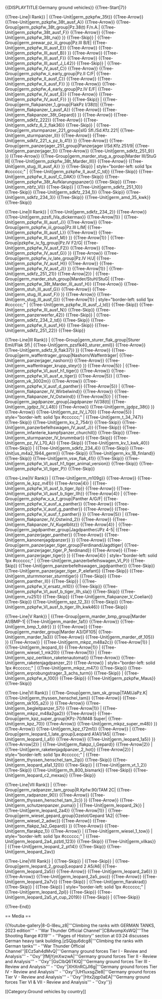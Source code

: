{{DISPLAYTITLE:Germany ground vehicles}}
{{Tree-Start|7}}

{{Tree-Line|I Rank}}
|
{{Tree-Unit|germ_pzkpfw_35t}}
{{Tree-Arrow}}
{{Tree-Unit|germ_pzkpfw_38t_ausf_A}}
{{Tree-Arrow}}
{{Tree-Group|germ_pzkpfw_38t_group|Pz.38(t) F/n.A.|
  {{Tree-Unit|germ_pzkpfw_38t_ausf_F}}
{{Tree-Arrow}}
{{Tree-Unit|germ_pzkpfw_38t_na}}
}}
{{Tree-Skip}}
|
{{Tree-Group|germ_prewar_pz_iii_group|Pz.III B/E|
  {{Tree-Unit|germ_pzkpfw_III_ausf_E}}
{{Tree-Arrow}}
{{Tree-Unit|germ_pzkpfw_III_ausf_B}}
}}
{{Tree-Arrow}}
{{Tree-Unit|germ_pzkpfw_III_ausf_F}}
{{Tree-Arrow}}
{{Tree-Unit|germ_pzkpfw_III_ausf_J_L42}}
{{Tree-Skip}}
|
{{Tree-Unit|germ_pzkpfw_IV_ausf_C}}
{{Tree-Arrow}}
{{Tree-Group|germ_pzkpfw_ii_early_group|Pz.II C/F|
  {{Tree-Unit|germ_pzkpfw_II_ausf_C}}
{{Tree-Arrow}}
{{Tree-Unit|germ_pzkpfw_II_ausf_F}}
}}
{{Tree-Arrow}}
{{Tree-Group|germ_pzkpfw_4_early_group|Pz.IV E/F|
  {{Tree-Unit|germ_pzkpfw_IV_ausf_E}}
{{Tree-Arrow}}
{{Tree-Unit|germ_pzkpfw_IV_ausf_F}}
}}
{{Tree-Skip}}
|
{{Tree-Group|germ_flakpanzer_1_group|FlakPz I/38(t)|
  {{Tree-Unit|germ_flakpanzer_I_ausf_A}}
{{Tree-Arrow}}
{{Tree-Unit|germ_flakpanzer_38t_Gepard}}
}}
{{Tree-Arrow}}
{{Tree-Unit|germ_sdkfz_222}}
{{Tree-Arrow}}
{{Tree-Unit|germ_sdkfz_6_2_flak36}}
{{Tree-Skip}}
|
{{Tree-Group|germ_sturmpanzer_221_group|sIG Sfl./Sd.Kfz.221|
  {{Tree-Unit|germ_sturmpanzer_II}}
{{Tree-Arrow}}
{{Tree-Unit|germ_sdkfz_221_s_pz_b_41}}
}}
{{Tree-Arrow}}
{{Tree-Group|germ_panzerjager_251_group|Panzerjager I/Sd.Kfz.251/9|
  {{Tree-Unit|germ_panzerjager_1}}
{{Tree-Arrow}}
{{Tree-Unit|germ_sdkfz_251_9}}
}}
{{Tree-Arrow}}
{{Tree-Group|germ_marder_stug_a_group|Marder III/StuG III|
  {{Tree-Unit|germ_pzkpfw_38t_Marder_III}}
{{Tree-Arrow}}
{{Tree-Unit|germ_stug_III_ausf_A}}
}}
{{Tree-Skip}}
| style="border-left: solid 1px #cccccc;" |
{{Tree-Unit|germ_pzkpfw_II_ausf_C_td}}
{{Tree-Skip}}
{{Tree-Unit|germ_pzkpfw_II_ausf_C_DAK}}
{{Tree-Skip}}
{{Tree-Unit|germ_pzkpfw_38t_Aufklarungspanzer}}
{{Tree-Skip}}
{{Tree-Unit|germ_nbfz_VI}}
{{Tree-Skip}}
|
{{Tree-Unit|germ_sdkfz_251_10}}
{{Tree-Skip}}
{{Tree-Unit|germ_sdkfz_234_1}}
{{Tree-Skip}}
{{Tree-Unit|germ_sdkfz_234_3}}
{{Tree-Skip}}
{{Tree-Unit|germ_amd_35_kwk}}
{{Tree-Skip}}

{{Tree-Line|II Rank}}
|
{{Tree-Unit|germ_sdkfz_234_2}}
{{Tree-Arrow}}
{{Tree-Unit|germ_pzsfl_IVa_dickermax}}
{{Tree-Arrow|1}}
|
{{Tree-Unit|germ_pzkpfw_III_ausf_J}}
{{Tree-Arrow}}
{{Tree-Group|germ_pzkpfw_iii_group|Pz.III L/M|
  {{Tree-Unit|germ_pzkpfw_III_ausf_L}}
{{Tree-Arrow}}
{{Tree-Unit|germ_pzkpfw_III_ausf_M}}
}}
{{Tree-Arrow|1}}
|
{{Tree-Group|pzkpfw_iv_fg_group|Pz.IV F2/G|
  {{Tree-Unit|germ_pzkpfw_IV_ausf_F2}}
{{Tree-Arrow}}
{{Tree-Unit|germ_pzkpfw_IV_ausf_G}}
}}
{{Tree-Arrow}}
{{Tree-Group|germ_pzkpfw_iv_late_group|Pz.IV H/J|
  {{Tree-Unit|germ_pzkpfw_IV_ausf_H}}
{{Tree-Arrow}}
{{Tree-Unit|germ_pzkpfw_IV_ausf_J}}
}}
{{Tree-Arrow|1}}
|
{{Tree-Unit|germ_sdkfz_251_21}}
{{Tree-Arrow|2}}
|
{{Tree-Group|germ_marder_stuh_group|Marder/StuH/StuG|
  {{Tree-Unit|germ_pzkpfw_38t_Marder_III_ausf_H}}
{{Tree-Arrow}}
{{Tree-Unit|germ_stuh_III_ausf_G}}
{{Tree-Arrow}}
{{Tree-Unit|germ_stug_III_ausf_F}}
}}
{{Tree-Arrow}}
{{Tree-Unit|germ_stug_III_ausf_G}}
{{Tree-Arrow|1}}
| style="border-left: solid 1px #cccccc;" |
{{Tree-Unit|germ_pzkpfw_III_ausf_J_td}}
{{Tree-Skip}}
{{Tree-Unit|germ_pzkpfw_III_ausf_N}}
{{Tree-Skip}}
{{Tree-Unit|germ_panzerwerfer_42}}
{{Tree-Skip}}
|
{{Tree-Unit|germ_sdkfz_234_2_td}}
{{Tree-Skip}}
{{Tree-Unit|germ_pzkpfw_II_ausf_H}}
{{Tree-Skip}}
{{Tree-Unit|germ_sdkfz_251_22}}
{{Tree-Skip}}

{{Tree-Line|III Rank}}
|
{{Tree-Group|germ_sturer_flak_group|Sturer Emil/Flak Sfl.|
  {{Tree-Unit|germ_pzsflk40_sturer_emil}}
{{Tree-Arrow}}
{{Tree-Unit|germ_sdkfz_9_flak37}}
}}
{{Tree-Arrow}}
{{Tree-Group|germ_waffentrager_group|Nashorn/Waffenträger|
  {{Tree-Unit|germ_panzerjager_nashorn}}
{{Tree-Arrow}}
{{Tree-Unit|germ_waffentrager_krupp_steyr}}
}}
{{Tree-Arrow|5}}
|
{{Tree-Unit|germ_pzkpfw_VI_ausf_h1_tiger}}
{{Tree-Arrow}}
{{Tree-Unit|germ_pzkpfw_VI_ausf_e_tiger}}
{{Tree-Arrow|5}}
|
{{Tree-Unit|germ_vk_3002m}}
{{Tree-Arrow}}
{{Tree-Unit|germ_pzkpfw_V_ausf_d_panther}}
{{Tree-Arrow|5}}
|
{{Tree-Unit|germ_flakpanzer_IV_Wirbelwind}}
{{Tree-Arrow}}
{{Tree-Unit|germ_flakpanzer_IV_Ostwind}}
{{Tree-Arrow|5}}
|
{{Tree-Group|germ_jagdpanzer_group|Jagdpanzer IV/38(t)|
  {{Tree-Unit|germ_jgdpz_IV_L48}}
{{Tree-Arrow}}
{{Tree-Unit|germ_jgdpz_38t}}
}}
{{Tree-Arrow}}
{{Tree-Unit|germ_pz_IV_L70}}
{{Tree-Arrow|5}}
| style="border-left: solid 1px #cccccc;" |
{{Tree-Unit|germ_t_34_747}}
{{Tree-Skip}}
{{Tree-Unit|germ_kv_2_754r}}
{{Tree-Skip}}
{{Tree-Unit|germ_panzerbefelhswagen_IV_ausf_J}}
{{Tree-Skip}}
{{Tree-Unit|germ_infanterie_kampfpanzer_churchill}}
{{Tree-Skip}}
{{Tree-Unit|germ_sturmpanzer_IV_brummbar}}
{{Tree-Skip}}
{{Tree-Unit|germ_pz_IV_L70_A}}
{{Tree-Skip}}
{{Tree-Unit|germ_kv_1_kwk_40}}
{{Tree-Skip}}
|
{{Tree-Unit|germ_sdkfz_234_4}}
{{Tree-Skip}}
{{Tree-Unit|us_m4a2_1944_germ}}
{{Tree-Skip}}
{{Tree-Unit|germ_kv_1B_finland}}
{{Tree-Skip}}
{{Tree-Unit|germ_vsw_flak_41}}
{{Tree-Skip}}
{{Tree-Unit|germ_pzkpfw_VI_ausf_h1_tiger_animal_version}}
{{Tree-Skip}}
{{Tree-Unit|germ_pzkpfw_VI_tiger_P}}
{{Tree-Skip}}

{{Tree-Line|IV Rank}}
|
{{Tree-Unit|germ_m109g}}
{{Tree-Arrow}}
{{Tree-Unit|germ_le_kpz_m41}}
{{Tree-Arrow|4}}
|
{{Tree-Unit|germ_pzkpfw_VI_ausf_b_tiger_IIp}}
{{Tree-Arrow}}
{{Tree-Unit|germ_pzkpfw_VI_ausf_b_tiger_IIh}}
{{Tree-Arrow|4}}
|
{{Tree-Group|germ_pzkpfw_v_a_f_group|Panther A/G/F|
  {{Tree-Unit|germ_pzkpfw_V_ausf_a_panther}}
{{Tree-Arrow}}
{{Tree-Unit|germ_pzkpfw_V_ausf_g_panther}}
{{Tree-Arrow}}
{{Tree-Unit|germ_pzkpfw_V_ausf_f_panther}}
}}
{{Tree-Arrow|5}}
|
{{Tree-Unit|germ_flakpanzer_IV_Ostwind_2}}
{{Tree-Arrow}}
{{Tree-Unit|germ_flakpanzer_IV_Kugelblitz}}
{{Tree-Arrow|4}}
|
{{Tree-Group|germ_jagdpanther_group|Jagdpanther/JPz 4-5|
  {{Tree-Unit|germ_panzerjager_panther}}
{{Tree-Arrow}}
{{Tree-Unit|germ_kanonenjagdpanzer}}
}}
{{Tree-Arrow}}
{{Tree-Group|germ_panzerjager_tiger_group|Ferdinand/Jagdtiger|
  {{Tree-Unit|germ_panzerjager_tiger_P_ferdinand}}
{{Tree-Arrow}}
{{Tree-Unit|germ_panzerjager_tiger}}
}}
{{Tree-Arrow|4}}
| style="border-left: solid 1px #cccccc;" |
{{Tree-Unit|germ_panzerbefelhswagen_VI_P}}
{{Tree-Skip}}
{{Tree-Unit|germ_panzerbefelhswagen_jagdpanther}}
{{Tree-Skip}}
{{Tree-Unit|germ_panzerjager_tiger_P_elefant}}
{{Tree-Skip}}
{{Tree-Unit|germ_sturmmorser_sturmtiger}}
{{Tree-Skip}}
{{Tree-Unit|germ_panther_II}}
{{Tree-Skip}}
|
{{Tree-Unit|germ_pzkpfw_V_ersatz_m10}}
{{Tree-Skip}}
{{Tree-Unit|germ_pzkpfw_VI_ausf_b_tiger_IIh_sla}}
{{Tree-Skip}}
{{Tree-Unit|germ_ru251}}
{{Tree-Skip}}
{{Tree-Unit|germ_flakpanzer_V_Coelian}}
{{Tree-Skip}}
{{Tree-Unit|germ_spz_12_3}}
{{Tree-Skip}}
{{Tree-Unit|germ_pzkpfw_VI_ausf_b_tiger_IIh_kwk46}}
{{Tree-Skip}}

{{Tree-Line|V Rank}}
|
{{Tree-Group|germ_marder_bmp_group|Marder A1/BMP-1|
  {{Tree-Unit|germ_marder_1a1}}
{{Tree-Arrow}}
{{Tree-Unit|germ_bmp_1_ddr}}
}}
{{Tree-Arrow}}
{{Tree-Group|germ_marder_group|Marder A3/DF105|
  {{Tree-Unit|germ_marder_1a3}}
{{Tree-Arrow}}
{{Tree-Unit|germ_marder_df_105}}
}}
{{Tree-Arrow}}
|
{{Tree-Unit|germ_mkpz_m48a2c}}
{{Tree-Arrow|1}}
|
{{Tree-Unit|germ_leopard_I}}
{{Tree-Arrow|1}}
|
{{Tree-Unit|germ_wiesel_1_mk20}}
{{Tree-Arrow|1}}
|
{{Tree-Unit|germ_spz_oerlikon_raketenautomat}}
{{Tree-Arrow}}
{{Tree-Unit|germ_raketenjagdpanzer_2}}
{{Tree-Arrow}}
| style="border-left: solid 1px #cccccc;" |
{{Tree-Unit|germ_mkpz_m47}}
{{Tree-Skip}}
{{Tree-Unit|germ_erprobungstrager_3_achs_turm}}
{{Tree-Skip}}
|
{{Tree-Unit|germ_pzkpfw_e_100}}
{{Tree-Skip}}
{{Tree-Unit|germ_pzkpfw_Maus}}
{{Tree-Skip}}

{{Tree-Line|VI Rank}}
|
{{Tree-Group|germ_tam_sk_group|TAM/JaPz.K|
  {{Tree-Unit|germ_thyssen_henschel_tam}}
{{Tree-Arrow}}
{{Tree-Unit|germ_sk105_a2}}
}}
{{Tree-Arrow}}
{{Tree-Unit|germ_begleitpanzer_57}}
{{Tree-Arrow|1}}
|
{{Tree-Unit|germ_mkpz_m48a2ga2}}
{{Tree-Arrow}}
{{Tree-Group|germ_kpz_super_group|KPz-70/M48 Super|
  {{Tree-Unit|germ_kpz_70}}
{{Tree-Arrow}}
{{Tree-Unit|germ_mkpz_super_m48}}
}}
{{Tree-Arrow}}
{{Tree-Unit|germ_kpz_t72m1}}
{{Tree-Arrow}}
|
{{Tree-Group|germ_leopard_1_late_group|Leopard A1A1/1A5|
  {{Tree-Unit|germ_leopard_I_a1}}
{{Tree-Arrow}}
{{Tree-Unit|germ_leopard_1a5}}
}}
{{Tree-Arrow|2}}
|
{{Tree-Unit|germ_flakpz_I_Gepard}}
{{Tree-Arrow|2}}
|
{{Tree-Unit|germ_raketenjagdpanzer_2_hot}}
{{Tree-Arrow|2}}
| style="border-left: solid 1px #cccccc;" |
{{Tree-Unit|germ_thyssen_henschel_tam_2ip}}
{{Tree-Skip}}
{{Tree-Unit|germ_leopard_a1a1_120}}
{{Tree-Skip}}
|
{{Tree-Unit|germ_vt_1_2}}
{{Tree-Skip}}
{{Tree-Unit|germ_th_800_bismark}}
{{Tree-Skip}}
{{Tree-Unit|germ_leopard_c2_mexas}}
{{Tree-Skip}}

{{Tree-Line|VII Rank}}
|
{{Tree-Group|germ_radpanzer_tam_group|R.Kpfw.90/TAM 2C|
  {{Tree-Unit|germ_radpanzer_90}}
{{Tree-Arrow}}
{{Tree-Unit|germ_thyssen_henschel_tam_2c}}
}}
{{Tree-Arrow}}
{{Tree-Unit|germ_schutzenpanzer_puma}}
|
{{Tree-Unit|germ_leopard_2k}}
|
{{Tree-Unit|germ_leopard_2a4}}
{{Tree-Arrow|1}}
|
{{Tree-Group|germ_wiesel_gepard_group|Ozelot/Gepard 1A2|
  {{Tree-Unit|germ_wiesel_2_adwc}}
{{Tree-Arrow}}
{{Tree-Unit|germ_flakpz_1a2_Gepard}}
}}
{{Tree-Arrow}}
{{Tree-Unit|germ_flarakpz_1}}
{{Tree-Arrow}}
|
{{Tree-Unit|germ_wiesel_1_tow}}
| style="border-left: solid 1px #cccccc;" |
{{Tree-Unit|germ_leopard_2a4_pzbtl_123}}
{{Tree-Skip}}
{{Tree-Unit|germ_vilkas}}
|
{{Tree-Unit|germ_leopard_2_pt14}}
{{Tree-Skip}}
{{Tree-Unit|germ_leopard_2av}}

{{Tree-Line|VIII Rank}}
|
{{Tree-Skip}}
|
{{Tree-Skip}}
|
{{Tree-Group|germ_leopard_2_group|Leopard 2 A5/A6|
  {{Tree-Unit|germ_leopard_2a5}}
{{Tree-Arrow}}
{{Tree-Unit|germ_leopard_2a6}}
}}
{{Tree-Arrow}}
{{Tree-Unit|germ_leopard_2a5_pso}}
{{Tree-Arrow}}
{{Tree-Unit|germ_leopard_2a7v}}
{{Tree-Skip}}
|
{{Tree-Unit|germ_flarakrad}}
{{Tree-Skip}}
|
{{Tree-Skip}}
| style="border-left: solid 1px #cccccc;" |
{{Tree-Unit|germ_leopard_2pl}}
{{Tree-Skip}}
{{Tree-Unit|germ_leopard_2a5_yt_cup_2019}}
{{Tree-Skip}}
|
{{Tree-Skip}}

{{Tree-End}}

== Media ==

<!-- ''Excellent additions to the article would be video guides, screenshots from the game, and photos.'' -->

{{Youtube-gallery|8-G-l8eu_z8|'''Climbing the ranks with GERMAN TANKS, 2023 edition''' - ''War Thunder Official Channel''|CBAvompXsWQ|'''The Shooting Range #319''' - ''Pages of History'' section at 03:24 discusses German heavy tank building.|zSQjqu6dcg8|'''Climbing the ranks with German tanks''' - ''War Thunder Official Channel''|ECz5ah4dMvQ|'''Germany ground forces Tier I - Review and Analysis''' - ''Oxy''|fMjYjmXwzwA|'''Germany ground forces Tier II - Review and Analysis''' - ''Oxy''|GsCIbQ6TKIQ|'''Germany ground forces Tier III - Review and Analysis''' - ''Oxy''|XHXnRCjJI6g|'''Germany ground forces Tier IV - Review and Analysis''' - ''Oxy''|UH1uxsgZle8|'''Germany ground forces Tier V - Review and Analysis''' - ''Oxy''|Htx2jqp0aEA|'''Germany ground forces Tier VI & VII - Review and Analysis''' - ''Oxy''}}

[[Category:Ground vehicles by country]]
